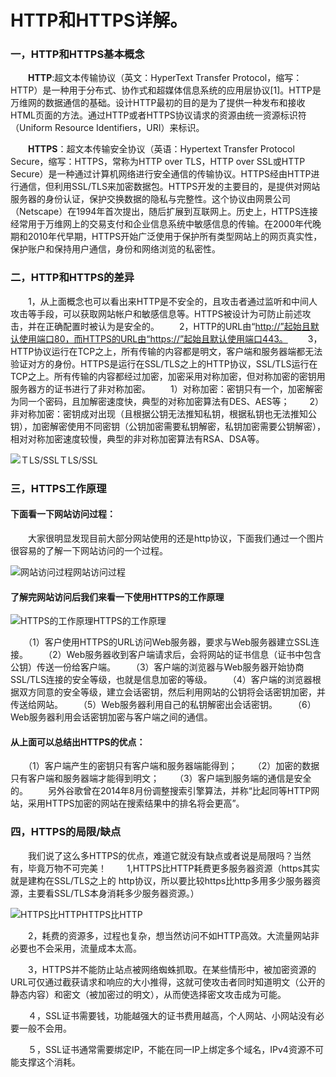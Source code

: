 # HTTP和HTTPS详解。

### 一，HTTP和HTTPS基本概念

　　**HTTP**:超文本传输协议（英文：HyperText Transfer Protocol，缩写：HTTP）是一种用于分布式、协作式和超媒体信息系统的应用层协议[1]。HTTP是万维网的数据通信的基础。设计HTTP最初的目的是为了提供一种发布和接收HTML页面的方法。通过HTTP或者HTTPS协议请求的资源由统一资源标识符（Uniform Resource Identifiers，URI）来标识。
  
　　**HTTPS**：超文本传输安全协议（英语：Hypertext Transfer Protocol Secure，缩写：HTTPS，常称为HTTP over TLS，HTTP over SSL或HTTP Secure）是一种通过计算机网络进行安全通信的传输协议。HTTPS经由HTTP进行通信，但利用SSL/TLS来加密数据包。HTTPS开发的主要目的，是提供对网站服务器的身份认证，保护交换数据的隐私与完整性。这个协议由网景公司（Netscape）在1994年首次提出，随后扩展到互联网上。历史上，HTTPS连接经常用于万维网上的交易支付和企业信息系统中敏感信息的传输。在2000年代晚期和2010年代早期，HTTPS开始广泛使用于保护所有类型网站上的网页真实性，保护账户和保持用户通信，身份和网络浏览的私密性。

### 二，HTTP和HTTPS的差异

　　1，从上面概念也可以看出来HTTP是不安全的，且攻击者通过监听和中间人攻击等手段，可以获取网站帐户和敏感信息等。HTTPS被设计为可防止前述攻击，并在正确配置时被认为是安全的。
　　2，HTTP的URL由“[http://”起始且默认使用端口80，而HTTPS的URL由“https://”起始且默认使用端口443。](https://link.juejin.im/?target=http%3A%2F%2F%E2%80%9D%E8%B5%B7%E5%A7%8B%E4%B8%94%E9%BB%98%E8%AE%A4%E4%BD%BF%E7%94%A8%E7%AB%AF%E5%8F%A380%EF%BC%8C%E8%80%8CHTTPS%E7%9A%84URL%E7%94%B1%E2%80%9Chttps%3A%2F%2F%E2%80%9D%E8%B5%B7%E5%A7%8B%E4%B8%94%E9%BB%98%E8%AE%A4%E4%BD%BF%E7%94%A8%E7%AB%AF%E5%8F%A3443%E3%80%82)
　　3，HTTP协议运行在TCP之上，所有传输的内容都是明文，客户端和服务器端都无法验证对方的身份。HTTPS是运行在SSL/TLS之上的HTTP协议，SSL/TLS运行在TCP之上。所有传输的内容都经过加密，加密采用对称加密，但对称加密的密钥用服务器方的证书进行了非对称加密。
　　1）对称加密：密钥只有一个，加密解密为同一个密码，且加解密速度快，典型的对称加密算法有DES、AES等；
　　2）非对称加密：密钥成对出现（且根据公钥无法推知私钥，根据私钥也无法推知公钥），加密解密使用不同密钥（公钥加密需要私钥解密，私钥加密需要公钥解密），相对对称加密速度较慢，典型的非对称加密算法有RSA、DSA等。
　　

![ＴLS/SSL](https://user-gold-cdn.xitu.io/2017/11/8/774c0fa85a357d384e12c8e395690f64?imageslim)ＴLS/SSL



### 三，HTTPS工作原理

#### 下面看一下网站访问过程：

　　大家很明显发现目前大部分网站使用的还是http协议，下面我们通过一个图片很容易的了解一下网站访问的一个过程。

![网站访问过程](https://user-gold-cdn.xitu.io/2017/11/8/e8959b2039f082b234e5e9ad2eb23ddc?imageView2/0/w/1280/h/960/format/webp/ignore-error/1)网站访问过程



#### 了解完网站访问后我们来看一下使用HTTPS的工作原理



![HTTPS的工作原理](https://user-gold-cdn.xitu.io/2017/11/8/65c06c858d9270927f014b05b98af625?imageslim)HTTPS的工作原理



　　（1）客户使用HTTPS的URL访问Web服务器，要求与Web服务器建立SSL连接。
　　（2）Web服务器收到客户端请求后，会将网站的证书信息（证书中包含公钥）传送一份给客户端。
　　（3）客户端的浏览器与Web服务器开始协商SSL/TLS连接的安全等级，也就是信息加密的等级。
　　（4）客户端的浏览器根据双方同意的安全等级，建立会话密钥，然后利用网站的公钥将会话密钥加密，并传送给网站。
　　（5）Web服务器利用自己的私钥解密出会话密钥。
　　（6）Web服务器利用会话密钥加密与客户端之间的通信。

#### 从上面可以总结出HTTPS的优点：

　　（1）客户端产生的密钥只有客户端和服务器端能得到；
　　（2）加密的数据只有客户端和服务器端才能得到明文；
　　（3）客户端到服务端的通信是安全的。
　　另外谷歌曾在2014年8月份调整搜索引擎算法，并称“比起同等HTTP网站，采用HTTPS加密的网站在搜索结果中的排名将会更高”。

### 四，HTTPS的局限/缺点

　　我们说了这么多HTTPS的优点，难道它就没有缺点或者说是局限吗？当然有，毕竟万物不可完美！
　　1,HTTPS比HTTP耗费更多服务器资源（https其实就是建构在SSL/TLS之上的 http协议，所以要比较https比http多用多少服务器资源，主要看SSL/TLS本身消耗多少服务器资源。）

![HTTPS比HTTP](https://user-gold-cdn.xitu.io/2017/11/8/11114e27a3ba212d333e91ace106c4a9?imageView2/0/w/1280/h/960/format/webp/ignore-error/1)HTTPS比HTTP

　　2，耗费的资源多，过程也复杂，想当然访问不如HTTP高效。大流量网站非必要也不会采用，流量成本太高。

　　3，HTTPS并不能防止站点被网络蜘蛛抓取。在某些情形中，被加密资源的URL可仅通过截获请求和响应的大小推得，这就可使攻击者同时知道明文（公开的静态内容）和密文（被加密过的明文），从而使选择密文攻击成为可能。

　　４，SSL证书需要钱，功能越强大的证书费用越高，个人网站、小网站没有必要一般不会用。

　　５，SSL证书通常需要绑定IP，不能在同一IP上绑定多个域名，IPv4资源不可能支撑这个消耗。
